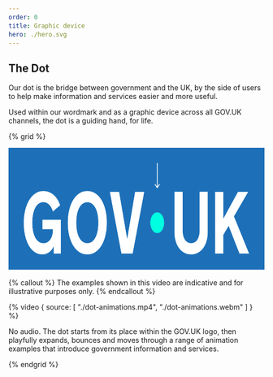 ```yaml
---
order: 0
title: Graphic device
hero: ./hero.svg
---
```


## The Dot

Our dot is the bridge between government and the UK, by the side of users to help make information and services easier and more useful.

Used within our wordmark and as a graphic device across all GOV.UK channels, the dot is a guiding hand, for life.

{% grid %}

<div>
    <img src="./the-dot.svg" alt="The GOV.UK wordmark, with an arrow that points to the dot." class="app-prose-image" loading="lazy" decoding="async" width="669" height="180" style="padding: 30px; max-width: calc(100% - 60px); background-color: #1d70b8;">
</div>
<div>

{% callout %}
The examples shown in this video are indicative and for illustrative purposes only.
{% endcallout %}

{% video { source: [
  "./dot-animations.mp4",
  "./dot-animations.webm"
] } %}

No audio. The dot starts from its place within the GOV.UK logo, then playfully expands, bounces and moves through a range of animation examples that introduce government information and services.

</div>
{% endgrid %}
